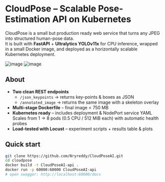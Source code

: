 # CloudPose – Scalable Pose-Estimation API on Kubernetes
CloudPose is a small but production ready web service that turns any JPEG into structured human-pose data.  
It is built with **FastAPI** + **Ultralytics YOLOv11x** for CPU inference, wrapped in a small Docker image, and deployed as a horizontally scalable Kubernetes deployment.

![image](https://github.com/user-attachments/assets/437632c6-5899-409d-b61e-e12ce9c98fea)
![image](https://github.com/user-attachments/assets/4ee17a96-5e44-4ee6-abb3-41bb357a0113)



## About
* **Two clean REST endpoints**  
  * `/json_keypoints` → returns key-points & boxes as JSON  
  * `/annotated_image` → returns the same image with a skeleton overlay
*  **Multi-stage Dockerfile** – final image < 750 MB
*  **Kubernetes ready** – includes deployment & NodePort service YAML  
  Scales from 1 → 8 pods (0.5 CPU / 512 MiB each) with automatic health probes
*  **Load-tested with Locust** – experiment scripts + results table & plots


## Quick start

```bash
git clone https://github.com/Nryreddy/CloudPoseAI.git
cd cloudpose
docker build -t CloudPoseAI-api .
docker run -p 60000:60000 CloudPoseAI-api
# open swagger: http://localhost:60000/docs
